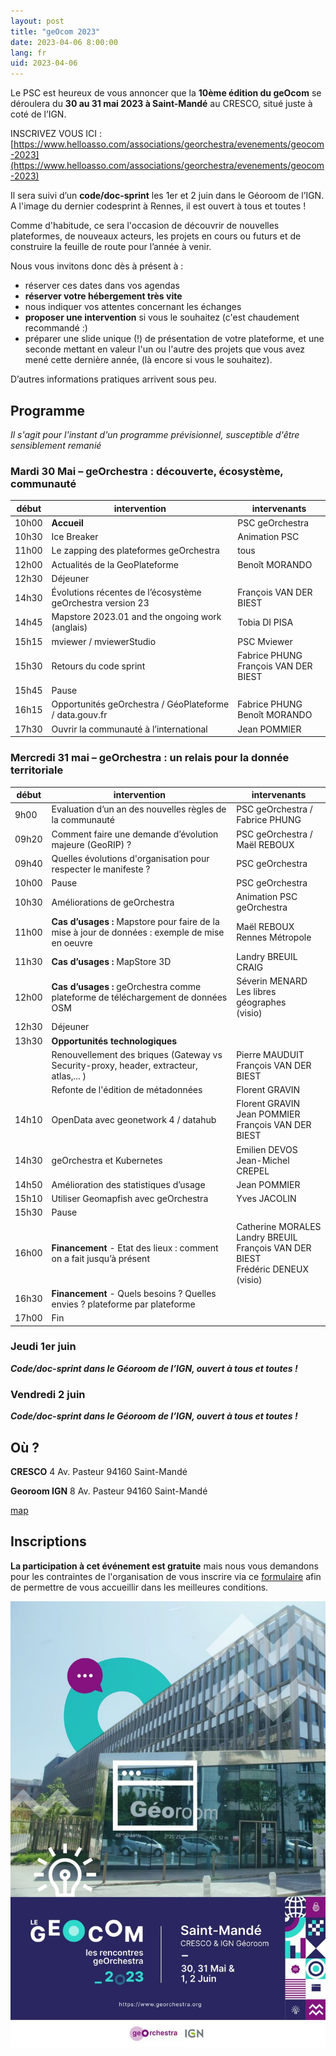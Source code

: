 ```yaml
---
layout: post
title: "geOcom 2023"
date: 2023-04-06 8:00:00
lang: fr
uid: 2023-04-06
---
```


Le PSC est heureux de vous annoncer que la **10ème édition du geOcom** se déroulera du **30 au 31 mai 2023 à Saint-Mandé** au CRESCO, situé juste à coté de l’IGN.

INSCRIVEZ VOUS ICI :  [https://www.helloasso.com/associations/georchestra/evenements/geocom-2023](https://www.helloasso.com/associations/georchestra/evenements/geocom-2023)

Il sera suivi d’un **code/doc-sprint** les 1er et 2 juin dans le Géoroom de l’IGN. 
A l'image du dernier codesprint à Rennes, il est ouvert à tous et toutes !

Comme d'habitude, ce sera l'occasion de découvrir de nouvelles plateformes, de nouveaux acteurs, les projets en cours ou futurs et de construire la feuille de route pour l’année à venir. 

Nous vous invitons donc dès à présent à :

 * réserver ces dates dans vos agendas
 * **réserver votre hébergement très vite**
 * nous indiquer vos attentes concernant les échanges
 * **proposer une intervention** si vous le souhaitez (c'est chaudement recommandé :)
 * préparer une slide unique (!) de présentation de votre plateforme, et une seconde mettant en valeur l'un ou l'autre des projets que vous avez mené cette dernière année, (là encore si vous le souhaitez).


D’autres informations pratiques arrivent sous peu.

<!--more-->

## Programme
*Il s'agit pour l'instant d'un programme prévisionnel, susceptible d'être sensiblement remanié*

### Mardi 30 Mai – geOrchestra : découverte, écosystème, communauté

| début |  intervention | intervenants |
|-------|---------------|--------------|
| 10h00 | **Accueil**   | PSC geOrchestra |
| 10h30 | Ice Breaker   | Animation PSC | 
| 11h00 | Le zapping des plateformes geOrchestra | tous |
| 12h00 | Actualités de la GeoPlateforme |  Benoît MORANDO |
| 12h30 | Déjeuner |                |
| 14h30 | Évolutions récentes de l’écosystème geOrchestra version 23 | François VAN DER BIEST |
| 14h45 | Mapstore 2023.01 and the ongoing work (anglais) | Tobia DI PISA |
| 15h15 | mviewer / mviewerStudio | PSC Mviewer |
| 15h30 | Retours du code sprint | Fabrice PHUNG <br /> François VAN DER BIEST |
| 15h45 | Pause |                |
| 16h15 | Opportunités geOrchestra / GéoPlateforme / data.gouv.fr | Fabrice PHUNG <br /> Benoît MORANDO <!--<br /> Estelle MAUDET --> |
| 17h30 | Ouvrir la communauté à l’international | Jean POMMIER |

### Mercredi 31 mai – geOrchestra : un relais pour la donnée territoriale

| début |  intervention | intervenants |
|-------|---------------|--------------|
| 9h00  | Evaluation d’un an des nouvelles règles de la communauté   | PSC geOrchestra / Fabrice PHUNG|
| 09h20 | Comment faire une demande d’évolution majeure (GeoRIP) ?   | PSC geOrchestra / Maël REBOUX |
| 09h40 | Quelles évolutions d'organisation pour respecter le manifeste ?   | PSC geOrchestra |
| 10h00 | Pause | PSC geOrchestra |
| 10h30 | Améliorations de geOrchestra | Animation PSC geOrchestra |
| 11h00 | **Cas d’usages :** Mapstore pour faire de la mise à jour de données : exemple de mise en oeuvre |  Maël REBOUX<br /> Rennes Métropole  |
| 11h30 | **Cas d’usages :** MapStore 3D |  Landry BREUIL<br /> CRAIG  |
| 12h00 | **Cas d’usages :** geOrchestra comme plateforme de téléchargement de données OSM |  Séverin MENARD <br /> Les libres géographes <br /> (visio)  |
| 12h30 | Déjeuner |    |
| 13h30 | **Opportunités technologiques** |    |
|       | Renouvellement des briques (Gateway vs Security-proxy, header, extracteur, atlas,... ) |Pierre MAUDUIT <br /> François VAN DER BIEST|
|       | Refonte de l'édition de métadonnées | Florent GRAVIN |
| 14h10 | OpenData avec geonetwork 4 / datahub | Florent GRAVIN <br /> Jean POMMIER <br /> François VAN DER BIEST |
| 14h30 | geOrchestra et Kubernetes | Emilien DEVOS <br />Jean-Michel CREPEL |
| 14h50 | Amélioration des statistiques d’usage |Jean POMMIER <!--<br /> Stéphane RITZENTHALER--> |
| 15h10 | Utiliser Geomapfish avec geOrchestra | Yves JACOLIN |
| 15h30 | Pause |    |
| 16h00 | **Financement** - Etat des lieux : comment on a fait jusqu’à présent | Catherine MORALES <br /> Landry BREUIL <br /> François VAN DER BIEST <br /> Frédéric DENEUX (visio) |
| 16h30 | **Financement** - Quels besoins ? Quelles envies ? plateforme par plateforme |    |
| 17h00 | Fin |    |


### Jeudi 1er juin 
***Code/doc-sprint dans le Géoroom de l’IGN, ouvert à tous et toutes !***

### Vendredi 2 juin 
***Code/doc-sprint dans le Géoroom de l’IGN, ouvert à tous et toutes !***


## Où ?

**CRESCO**
4 Av. Pasteur
94160 Saint-Mandé

**Georoom IGN**
8 Av. Pasteur
94160 Saint-Mandé

[map](https://www.openstreetmap.org/#map=18/48.84495/2.42420)


## Inscriptions

**La participation à cet événement est gratuite** mais nous vous demandons pour les contraintes de l'organisation de  vous inscrire via ce [formulaire](https://www.helloasso.com/associations/georchestra/evenements/geocom-2023) afin de permettre de vous accueillir dans les meilleures conditions.


![Affiche geOcom 2023](/public/geocom2023/geocom2023_affiche_small.jpg)
